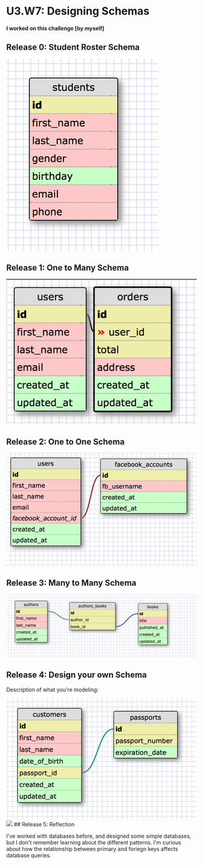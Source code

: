 # U3.W7: Designing Schemas


#### I worked on this challenge [by myself]


## Release 0: Student Roster Schema
<!-- display your image inline here -->
<img src="../imgs/students.png">

## Release 1: One to Many Schema
<!-- display your image inline here -->
<img src="../imgs/one_to_many.png">

## Release 2: One to One Schema
<!-- display your image inline here -->
<img src="../imgs/one_to_one.png">

## Release 3: Many to Many Schema
<!-- display your image inline here -->
<img src="../imgs/many_to_many.png">

## Release 4: Design your own Schema
Description of what you're modeling: 

<!-- display your one-to-one image inline here -->
<img src="../imgs/passports.png">
<!-- display your many-to-many image inline here -->
<img src="classes_schema.png">
## Release 5: Reflection

I've worked with databases before, and designed some simple databases, but I don't
remember learning about the different patterns. I'm curious about how the relationship
between primary and foriegn keys affects database queries.
